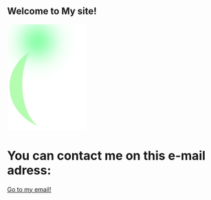 ## Welcome to My site!
![Image](hilalis_design.png)
#  You can contact me on this e-mail adress: 
[Go to my email!](mailto:postakiraz@outlook.com)
